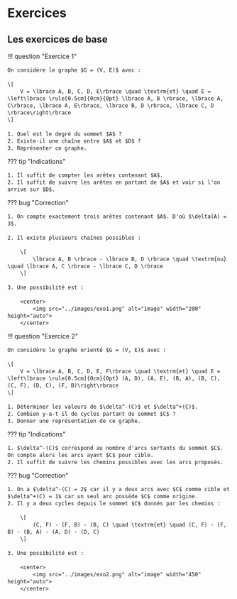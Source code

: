 # Exercices

## Les exercices de base

!!! question "Exercice 1"

    On considère le graphe $G = (V, E)$ avec :

    \[
        V = \lbrace A, B, C, D, E\rbrace \quad \textrm{et} \quad E = \left\lbrace \rule[0.5cm]{0cm}{0pt} \lbrace A, B \rbrace, \lbrace A, C\rbrace, \lbrace A, E\rbrace, \lbrace B, D \rbrace, \lbrace C, D \rbrace\right\rbrace
    \]

    1. Quel est le degré du sommet $A$ ?
    2. Existe-il une chaîne entre $A$ et $D$ ?
    3. Représenter ce graphe.

??? tip "Indications"

    1. Il suffit de compter les arêtes contenant $A$.
    2. Il suffit de suivre les arêtes en partant de $A$ et voir si l'on arrive sur $D$.

??? bug "Correction"

    1. On compte exactement trois arêtes contenant $A$. D'où $\delta(A) = 3$.

    2. Il existe plusieurs chaînes possibles :

        \[
            \lbrace A, B \rbrace - \lbrace B, D \rbrace \quad \textrm{ou} \quad \lbrace A, C \rbrace - \lbrace C, D \rbrace  
        \]

    3. Une possibilité est : 

        <center>
            <img src="../images/exo1.png" alt="image" width="200" height="auto">
        </center>

!!! question "Exercice 2"

    On considère le graphe orienté $G = (V, E)$ avec :

    \[
        V = \lbrace A, B, C, D, E, F\rbrace \quad \textrm{et} \quad E = \left\lbrace \rule[0.5cm]{0cm}{0pt} (A, D), (A, E), (B, A), (B, C), (C, F), (D, C), (F, B)\right\rbrace
    \]

    1. Déterminer les valeurs de $\delta^-(C)$ et $\delta^+(C)$.
    2. Combien y-a-t il de cycles partant du sommet $C$ ?
    3. Donner une représentation de ce graphe.

??? tip "Indications"

    1. $\delta^-(C)$ correspond au nombre d'arcs sortants du sommet $C$. On compte alors les arcs ayant $C$ pour cible.
    2. Il suffit de suivre les chemins possibles avec les arcs proposés.

??? bug "Correction"

    1. On a $\delta^-(C) = 2$ car il y a deux arcs avec $C$ comme cible et $\delta^+(C) = 1$ car un seul arc possède $C$ comme origine.
    2. Il y a deux cycles depuis le sommet $C$ donnés par les chemins :

        \[
            (C, F) - (F, B) - (B, C) \quad \textrm{et} \quad (C, F) - (F, B) - (B, A) - (A, D) - (D, C)
        \] 

    3. Une possibilité est : 

        <center>
            <img src="../images/exo2.png" alt="image" width="450" height="auto">
        </center>